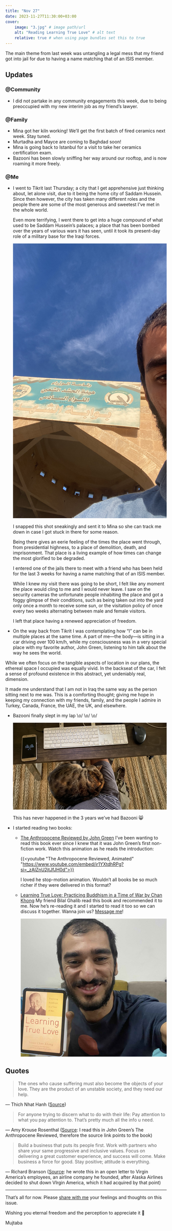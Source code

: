 ```yaml
---
title: "Nov 27"
date: 2023-11-27T11:30:00+03:00
cover:
    image: "3.jpg" # image path/url
    alt: "Reading Learning True Love" # alt text
    relative: true # when using page bundles set this to true
---
```

The main theme from last week was untangling a legal mess that my friend got into jail for due to having a name matching that of an ISIS member.

## Updates

### @Community

- I did not partake in any community engagements this week, due to being preoccupied with my new interim job as my friend’s lawyer.

### @Family

- Mina got her kiln working! We’ll get the first batch of fired ceramics next week. Stay tuned.
- Murtadha and Mayce are coming to Baghdad soon!
- Mina is going back to Istanbul for a visit to take her ceramics certification exam.
- Bazooni has been slowly sniffing her way around our rooftop, and is now roaming it more freely.

### @Me

- I went to Tikrit last Thursday; a city that I get apprehensive just thinking about, let alone visit, due to it being the home city of Saddam Hussein. Since then however, the city has taken many different roles and the people there are some of the most generous and sweetest I’ve met in the whole world.

    Even more terrifying, I went there to get into a huge compound of what used to be Saddam Hussein’s palaces; a place that has been bombed over the years of various wars it has seen, until it took its present-day role of a military base for the Iraqi forces.

    ![Standing at the gate of the army reserve](1.jpg)

    I snapped this shot sneakingly and sent it to Mina so she can track me down in case I got stuck in there for some reason.

    Being there gives an eerie feeling of the times the place went through, from presidential highness, to a place of demolition, death, and imprisonment. That place is a living example of how times can change the most glorified to be degraded.

    I entered one of the jails there to meet with a friend who has been held for the last 3 weeks for having a name matching that of an ISIS member.

    While I knew my visit there was going to be short, I felt like any moment the place would cling to me and I would never leave. I saw on the security cameras the unfortunate people inhabiting the place and got a foggy glimpse of their conditions, such as being taken out into the yard only once a month to receive some sun, or the visitation policy of once every two weeks alternating between male and female visitors.

    I left that place having a renewed appreciation of freedom.

- On the way back from Tikrit I was contemplating how “I” can be in multiple places at the same time. A part of me—the body—is sitting in a car driving over 100 km/h, while my consciousness was in a very special place with my favorite author, John Green, listening to him talk about the way he sees the world.

While we often focus on the tangible aspects of location in our plans, the ethereal space I occupied was equally vivid. In the backseat of the car, I felt a sense of profound existence in this abstract, yet undeniably real, dimension.

It made me understand that I am not in Iraq the same way as the person sitting next to me was. This is a comforting thought; giving me hope in keeping my connection with my friends, family, and the people I admire in Turkey, Canada, France, the UAE, the UK, and elsewhere.
- Bazooni finally slept in my lap \o/ \o/ \o/

    ![Bazooni in my lap](2.jpg)

    This has never happened in the 3 years we’ve had Bazooni 😸

- I started reading two books:
    - [The Anthropocene Reviewed by John Green](https://www.goodreads.com/book/show/55145261)
    I’ve been wanting to read this book ever since I knew that it was John Green’s first non-fiction work. Watch this animation as he reads the introduction:

        {{<youtube "The Anthropocene Reviewed, Animated" "https://www.youtube.com/embed/ir1YXtdhRPg?si=_zAlZnU2jtJfJH0d">}}

        I loved he stop-motion animation. Wouldn’t all books be so much richer if they were delivered in this format?

    - [Learning True Love: Practicing Buddhism in a Time of War by Chan Khong](https://www.goodreads.com/book/show/21087167)
    My friend Bilal Ghalib read this book and recommended it to me. Now he’s re-reading it and I started to read it too so we can discuss it together.
    Wanna join us? [Message me](https://t.me/mujzuh)!

        ![Reading Learning True Love](3.jpg)


## Quotes

> The ones who cause suffering must also become the objects of your love. They are the product of an unstable society, and they need our help.
>

— Thich Nhat Hanh ([Source](https://www.goodreads.com/book/show/73744817))

> For anyone trying to discern what to do with their life: Pay attention to what you pay attention to. That’s pretty much all the info u need.
>

— Amy Krouse Rosenthal ([Source](https://www.goodreads.com/book/show/55145261): I read this in John Green’s The Anthropocene Reviewed, therefore the source link points to the book)

> Build a business that puts its people first. Work with partners who share your same progressive and inclusive values. Focus on delivering a great customer experience, and success will come. Make business a force for good. Stay positive; attitude is everything.
>

— Richard Branson ([Source](https://www.virgin.com/branson-family/richard-branson-blog/dear-virgin-america#:~:text=build%20a%20business%20that%20puts%20its%20people%20first.%20work%20with%20partners%20who%20share%20your%20same%20progressive%20and%20inclusive%20values.%20focus%20on%20delivering%20a%20great%20customer%20experience%2C%20and%20success%20will%20come.%20make%20business%20a%20force%20for%20good.%20stay%20positive%3B%20attitude%20is%20everything.): he wrote this in an open letter to Virgin America’s employees, an airline company he founded, after Alaska Airlines decided to shut down VIrgin America, which it had acquired by that point)

---

That’s all for now. Please [share with me](https://t.me/mujzuh) your feelings and thoughts on this issue.

Wishing you eternal freedom and the perception to appreciate it 🤗

Mujtaba
